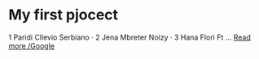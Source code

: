 # My first pjocect

1 Paridi Cllevio Serbiano · 2 Jena Mbreter Noizy · 3 Hana Flori Ft ...
[Read more /Google](https://google.com)
